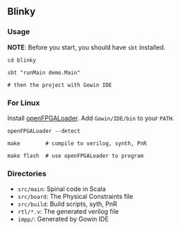 ## Blinky

### Usage

**NOTE**: Before you start, you should have `sbt` installed.

```shell
cd blinky

sbt "runMain demo.Main"

# then the project with Gowin IDE
```

### For Linux

Install [openFPGALoader](https://github.com/trabucayre/openFPGALoader).
Add `Gowin/IDE/bin` to your `PATH`.

```
openFPGALoader --detect

make        # compile to verilog, synth, PnR

make flash  # use openFPGALoader to program
```

### Directories

- `src/main`: Spinal code in Scala
- `src/board`: The Physical Constraints file
- `src/build`: Build scripts, syth, PnR
- `rtl/*.v`: The generated verilog file
- `impp/`: Generated by Gowin IDE
